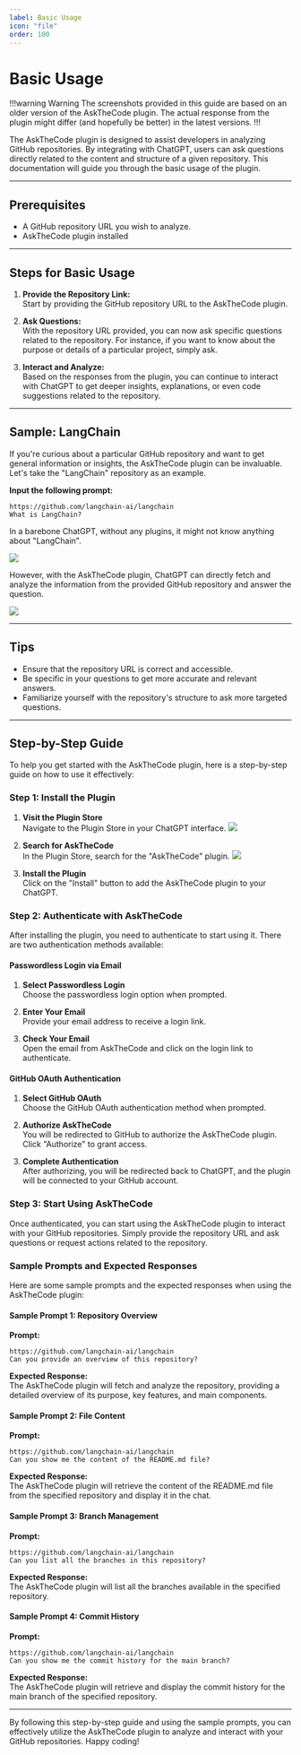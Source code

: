 ```yaml
---
label: Basic Usage
icon: "file"
order: 100
---
```


# Basic Usage

!!!warning Warning
The screenshots provided in this guide are based on an older version of the AskTheCode plugin. The actual response from the plugin might differ (and hopefully be better) in the latest versions.
!!!

The AskTheCode plugin is designed to assist developers in analyzing GitHub repositories. By integrating with ChatGPT, users can ask questions directly related to the content and structure of a given repository. This documentation will guide you through the basic usage of the plugin.

---

## Prerequisites

- A GitHub repository URL you wish to analyze.
- AskTheCode plugin installed

---

## Steps for Basic Usage

1. **Provide the Repository Link:**  
   Start by providing the GitHub repository URL to the AskTheCode plugin.

2. **Ask Questions:**  
   With the repository URL provided, you can now ask specific questions related to the repository. For instance, if you want to know about the purpose or details of a particular project, simply ask.

3. **Interact and Analyze:**  
   Based on the responses from the plugin, you can continue to interact with ChatGPT to get deeper insights, explanations, or even code suggestions related to the repository.

---

## Sample: LangChain

If you're curious about a particular GitHub repository and want to get general information or insights, the AskTheCode plugin can be invaluable. Let's take the "LangChain" repository as an example.

**Input the following prompt:**  

```prompt
https://github.com/langchain-ai/langchain  
What is LangChain?
```

In a barebone ChatGPT, without any plugins, it might not know anything about "LangChain".

![](/resources/usage/basic-usage/no-plugin-installed.png)

However, with the AskTheCode plugin, ChatGPT can directly fetch and analyze the information from the provided GitHub repository and answer the question.

![](/resources/usage/basic-usage/plugin-installed.png)

---

## Tips

- Ensure that the repository URL is correct and accessible.
- Be specific in your questions to get more accurate and relevant answers.
- Familiarize yourself with the repository's structure to ask more targeted questions.

---

## Step-by-Step Guide

To help you get started with the AskTheCode plugin, here is a step-by-step guide on how to use it effectively:

### Step 1: Install the Plugin

1. **Visit the Plugin Store**  
   Navigate to the Plugin Store in your ChatGPT interface.
   ![](/resources/getting-started/installation/open-plugin-store.png)

2. **Search for AskTheCode**  
   In the Plugin Store, search for the "AskTheCode" plugin.
   ![](/resources/getting-started/installation/search-for-plugin.png)

3. **Install the Plugin**  
   Click on the "Install" button to add the AskTheCode plugin to your ChatGPT.

### Step 2: Authenticate with AskTheCode

After installing the plugin, you need to authenticate to start using it. There are two authentication methods available:

#### Passwordless Login via Email

1. **Select Passwordless Login**  
   Choose the passwordless login option when prompted.
   
2. **Enter Your Email**  
   Provide your email address to receive a login link.
   
3. **Check Your Email**  
   Open the email from AskTheCode and click on the login link to authenticate.

#### GitHub OAuth Authentication

1. **Select GitHub OAuth**  
   Choose the GitHub OAuth authentication method when prompted.
   
2. **Authorize AskTheCode**  
   You will be redirected to GitHub to authorize the AskTheCode plugin. Click "Authorize" to grant access.
   
3. **Complete Authentication**  
   After authorizing, you will be redirected back to ChatGPT, and the plugin will be connected to your GitHub account.

### Step 3: Start Using AskTheCode

Once authenticated, you can start using the AskTheCode plugin to interact with your GitHub repositories. Simply provide the repository URL and ask questions or request actions related to the repository.

### Sample Prompts and Expected Responses

Here are some sample prompts and the expected responses when using the AskTheCode plugin:

#### Sample Prompt 1: Repository Overview

**Prompt:**  
```prompt
https://github.com/langchain-ai/langchain  
Can you provide an overview of this repository?
```

**Expected Response:**  
The AskTheCode plugin will fetch and analyze the repository, providing a detailed overview of its purpose, key features, and main components.

#### Sample Prompt 2: File Content

**Prompt:**  
```prompt
https://github.com/langchain-ai/langchain  
Can you show me the content of the README.md file?
```

**Expected Response:**  
The AskTheCode plugin will retrieve the content of the README.md file from the specified repository and display it in the chat.

#### Sample Prompt 3: Branch Management

**Prompt:**  
```prompt
https://github.com/langchain-ai/langchain  
Can you list all the branches in this repository?
```

**Expected Response:**  
The AskTheCode plugin will list all the branches available in the specified repository.

#### Sample Prompt 4: Commit History

**Prompt:**  
```prompt
https://github.com/langchain-ai/langchain  
Can you show me the commit history for the main branch?
```

**Expected Response:**  
The AskTheCode plugin will retrieve and display the commit history for the main branch of the specified repository.

---

By following this step-by-step guide and using the sample prompts, you can effectively utilize the AskTheCode plugin to analyze and interact with your GitHub repositories. Happy coding!
